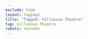 ```yaml
---
exclude: true
layout: tagpage
title: "Tagged: Villanova Theatre"
tag: Villanova Theatre
robots: noindex
---
```

